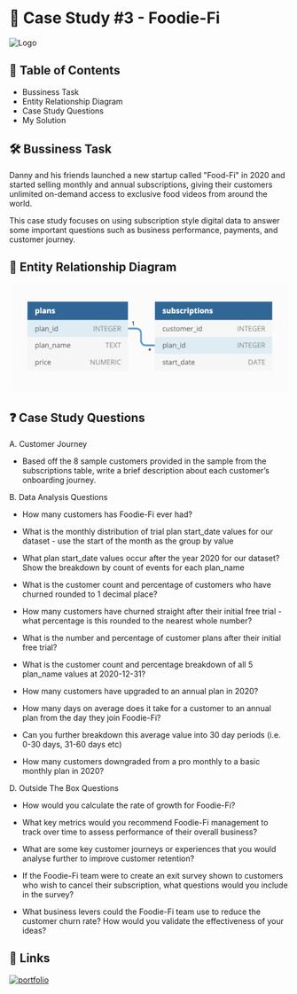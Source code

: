 
# 🥑 Case Study #3 - Foodie-Fi



![Logo](https://8weeksqlchallenge.com/images/case-study-designs/3.png)


## 📕 Table of Contents

 - Bussiness Task
 - Entity Relationship Diagram
 - Case Study Questions
 - My Solution

## 🛠️ Bussiness Task

Danny and his friends launched a new startup called "Food-Fi" in 2020 and started selling monthly and annual subscriptions, giving their customers unlimited on-demand access to exclusive food videos from around the world.

This case study focuses on using subscription style digital data to answer some important questions such as business performance, payments, and customer journey.




## 🔐 Entity Relationship Diagram

![Logo](https://github.com/sameer8765/8-Week-SQL-Challenge/blob/main/Case%20Study%20%233%20-%20Foodie-Fie/e3.PNG?raw=true)

## ❓ Case Study Questions

A. Customer Journey

   - Based off the 8 sample customers provided in the sample from the subscriptions table, write a brief description about each customer’s onboarding journey.
   

B. Data Analysis Questions

   - How many customers has Foodie-Fi ever had?

   - What is the monthly distribution of trial plan start_date values for our dataset - use the start of the month as the group by value

   - What plan start_date values occur after the year 2020 for our dataset? Show the breakdown by count of events for each plan_name

   - What is the customer count and percentage of customers who have churned rounded to 1 decimal place?

   - How many customers have churned straight after their initial free trial - what percentage is this rounded to the nearest whole number?

   - What is the number and percentage of customer plans after their initial free trial?

   - What is the customer count and percentage breakdown of all 5 plan_name values at 2020-12-31?

   - How many customers have upgraded to an annual plan in 2020?

   - How many days on average does it take for a customer to an annual plan from the day they join Foodie-Fi?

   - Can you further breakdown this average value into 30 day periods (i.e. 0-30 days, 31-60 days etc)

   - How many customers downgraded from a pro monthly to a basic monthly plan in 2020?

D. Outside The Box Questions

   - How would you calculate the rate of growth for Foodie-Fi?

   - What key metrics would you recommend Foodie-Fi management to track over time to assess performance of their overall business?

   - What are some key customer journeys or experiences that you would analyse further to improve customer retention?

   - If the Foodie-Fi team were to create an exit survey shown to customers who wish to cancel their subscription, what questions would you include in the survey?

   - What business levers could the Foodie-Fi team use to reduce the customer churn rate? How would you validate the effectiveness of your ideas?

   


## 🔗 Links
[![portfolio](https://img.shields.io/badge/my_solution-000?style=for-the-badge&logo=ko-fi&logoColor=white)](https://github.com/sameer8765/8-Week-SQL-Challenge/blob/main/Case%20Study%20%233%20-%20Foodie-Fie/SQL%20query)

